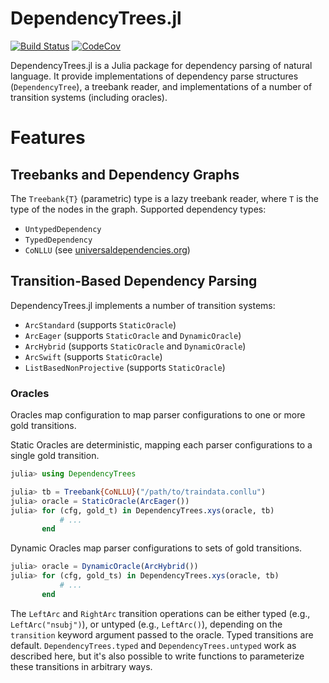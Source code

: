 # DependencyTrees.jl

[![Build Status](https://travis-ci.org/dellison/DependencyTrees.jl.svg?branch=master)](https://travis-ci.org/dellison/DependencyTrees.jl) [![CodeCov](https://codecov.io/gh/dellison/DependencyTrees.jl/branch/master/graph/badge.svg)](https://codecov.io/gh/dellison/DependencyTrees.jl)

DependencyTrees.jl is a Julia package for dependency parsing of natural language. It provide implementations of dependency parse structures (`DependencyTree`), a treebank reader, and implementations of a number of transition systems (including oracles).

# Features

## Treebanks and Dependency Graphs

The `Treebank{T}` (parametric) type is a lazy treebank reader, where `T` is the type of the nodes in the graph. Supported dependency types:

- `UntypedDependency`
- `TypedDependency`
- `CoNLLU` (see [universaldependencies.org](https://universaldependencies.org/))

## Transition-Based Dependency Parsing

DependencyTrees.jl implements a number of transition systems:

* `ArcStandard` (supports `StaticOracle`)
* `ArcEager` (supports `StaticOracle` and `DynamicOracle`)
* `ArcHybrid` (supports `StaticOracle` and `DynamicOracle`)
* `ArcSwift` (supports `StaticOracle`)
* `ListBasedNonProjective` (supports `StaticOracle`)

### Oracles

Oracles map configuration to map parser configurations to one or more gold transitions.

Static Oracles are deterministic, mapping each parser configurations to a single gold transition.

```julia
julia> using DependencyTrees

julia> tb = Treebank{CoNLLU}("/path/to/traindata.conllu")
julia> oracle = StaticOracle(ArcEager())
julia> for (cfg, gold_t) in DependencyTrees.xys(oracle, tb)
           # ...
       end
```

Dynamic Oracles map parser configurations to sets of gold transitions.

```julia
julia> oracle = DynamicOracle(ArcHybrid())
julia> for (cfg, gold_ts) in DependencyTrees.xys(oracle, tb)
           # ...
	   end
```

The `LeftArc` and `RightArc` transition operations can be either typed (e.g., `LeftArc("nsubj")`), or untyped (e.g., `LeftArc()`), depending on the `transition` keyword argument passed to the oracle. Typed transitions are default. `DependencyTrees.typed` and `DependencyTrees.untyped` work as described here, but it's also possible to write functions to parameterize these transitions in arbitrary ways.

